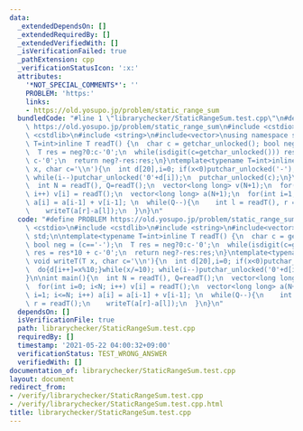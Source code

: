 ```yaml
---
data:
  _extendedDependsOn: []
  _extendedRequiredBy: []
  _extendedVerifiedWith: []
  _isVerificationFailed: true
  _pathExtension: cpp
  _verificationStatusIcon: ':x:'
  attributes:
    '*NOT_SPECIAL_COMMENTS*': ''
    PROBLEM: 'https:'
    links:
    - https://old.yosupo.jp/problem/static_range_sum
  bundledCode: "#line 1 \"librarychecker/StaticRangeSum.test.cpp\"\n#define PROBLEM\
    \ https://old.yosupo.jp/problem/static_range_sum\n#include <cstdio>\n#include\
    \ <cstdlib>\n#include <string>\n#include<vector>\nusing namespace std;\n\ntemplate<typename\
    \ T=int>inline T readT() {\n  char c = getchar_unlocked(); bool neg = (c=='-');\n\
    \  T res = neg?0:c-'0';\n  while(isdigit(c=getchar_unlocked())) res = res*10 +\
    \ c-'0';\n  return neg?-res:res;\n}\ntemplate<typename T=int>inline void writeT(T\
    \ x, char c='\\n'){\n  int d[20],i=0; if(x<0)putchar_unlocked('-'),x*=-1;\n  do{d[i++]=x%10;}while(x/=10);\
    \ while(i--)putchar_unlocked('0'+d[i]);\n  putchar_unlocked(c);\n}\n\nint main(){\n\
    \  int N = readT(), Q=readT();\n  vector<long long> v(N+1);\n  for(int i=0; i<N;\
    \ i++) v[i] = readT();\n  vector<long long> a(N+1);\n  for(int i=1; i<=N; i++)\
    \ a[i] = a[i-1] + v[i-1]; \n  while(Q--){\n    int l = readT(), r = readT();\n\
    \    writeT(a[r]-a[l]);\n  }\n}\n"
  code: "#define PROBLEM https://old.yosupo.jp/problem/static_range_sum\n#include\
    \ <cstdio>\n#include <cstdlib>\n#include <string>\n#include<vector>\nusing namespace\
    \ std;\n\ntemplate<typename T=int>inline T readT() {\n  char c = getchar_unlocked();\
    \ bool neg = (c=='-');\n  T res = neg?0:c-'0';\n  while(isdigit(c=getchar_unlocked()))\
    \ res = res*10 + c-'0';\n  return neg?-res:res;\n}\ntemplate<typename T=int>inline\
    \ void writeT(T x, char c='\\n'){\n  int d[20],i=0; if(x<0)putchar_unlocked('-'),x*=-1;\n\
    \  do{d[i++]=x%10;}while(x/=10); while(i--)putchar_unlocked('0'+d[i]);\n  putchar_unlocked(c);\n\
    }\n\nint main(){\n  int N = readT(), Q=readT();\n  vector<long long> v(N+1);\n\
    \  for(int i=0; i<N; i++) v[i] = readT();\n  vector<long long> a(N+1);\n  for(int\
    \ i=1; i<=N; i++) a[i] = a[i-1] + v[i-1]; \n  while(Q--){\n    int l = readT(),\
    \ r = readT();\n    writeT(a[r]-a[l]);\n  }\n}\n"
  dependsOn: []
  isVerificationFile: true
  path: librarychecker/StaticRangeSum.test.cpp
  requiredBy: []
  timestamp: '2021-05-22 04:00:32+09:00'
  verificationStatus: TEST_WRONG_ANSWER
  verifiedWith: []
documentation_of: librarychecker/StaticRangeSum.test.cpp
layout: document
redirect_from:
- /verify/librarychecker/StaticRangeSum.test.cpp
- /verify/librarychecker/StaticRangeSum.test.cpp.html
title: librarychecker/StaticRangeSum.test.cpp
---
```

